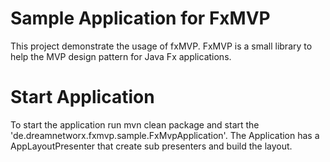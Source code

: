 # Sample Application for FxMVP

 This project demonstrate the usage of fxMVP. FxMVP is a small library to help
 the MVP design pattern for Java Fx applications.

 # Start Application
 To start the application run mvn clean package and start the 'de.dreamnetworx.fxmvp.sample.FxMvpApplication'.
 The Application has a AppLayoutPresenter that create sub presenters and build the layout.

